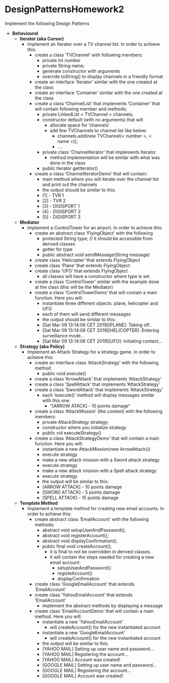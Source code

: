 # DesignPatternsHomework2
Implement the following Design Patterns
- <b>Behavioural</b>
    - <b>Iterator (aka Cursor)</b> 
        - Implement an Iterator over a TV channel list. In order to achieve this:
            - create a class ‘TVChannel’ with following members:
                - private int number
                - private String name;
                - generate constructor with arguments
                - override toString() to display channels in a friendly format
            - create an interface ‘Iterator’ similar with the one created at the class
            - create an interface ‘Container’ similar with the one created at the class
            - create a class ‘ChannelList’ that implements ‘Container’ that will contain following member and methods;
                - private LinkedList < TVChannel > channels;
                - constructor default (with no arguments) that will 
                    - allocate space for ‘channels’
                    - add few TVChannels to channel list like below:
                        - channels.add(new TVChannel(< number >, < name >));
                        - ….
                - private class ‘ChannelIterator’ that implements Iterator
                    - method implementation will be similar with what was done in the class
                - public Iterator getIterator()
            - create a class ‘ChannelIteratorDemo’ that will contain:
                - main method where you will iterate over the channel list and print out the channels
                - the output should be similar to this:
                - [1] - TVR 1
                - [2] - TVR 2
                - [3] - DIGISPORT 1
                - [4] - DIGISPORT 2
                - [5] - DIGISPORT 3
    - <b>Mediator</b>
        - Implement a ControlTower for an airport. In order to achieve this:
            - create an abstract class ‘FlyingObject’ with the following
                - protected String type; // it should be accessible from derived classes
                - getter for type
                - public abstract void sendMessage(String message)
            - create class ‘Helicopter’ that extends FlyingObject
            - create class ‘Plane’ that extends FlyingObject
            - create class ‘UFO’ that extends FlyingObject
                - all classes will have a constructor where type is set
            - create a class ‘ControlTower’ similar with the example done at the class (this will be the Mediator)
            - create a class ‘ControlTowerDemo’ that will contain a main function. Here you will:
                - instantiate three different objects: plane, helicopter and UFO
                - each of them will send different messages 
                - the output should be similar to this:
                - [Sat Mar 09 13:14:06 CET 2019][PLANE]: Taking off..
                - [Sat Mar 09 13:14:06 CET 2019][HELICOPTER]: Entering surveillance mode...
                - [Sat Mar 09 13:14:06 CET 2019][UFO]: Initiating contact...
    - <b>Strategy (aka Policy)</b>
        - Implement an Attack Strategy for a strategy game. In order to achieve this:
            - create an interface class ‘AttackStrategy’ with the following method
                - public void execute()
            - create a class ‘ArrowAttack’ that implements ‘AttackStrategy’
            - create a class ‘SpellAttack’ that implements ‘AttackStrategy’
            - create a class ‘SwordAttack’ that implements ‘AttackStrategy’
                - each ‘execute()’ method will display messages similar with this one:
                    - “[ARROW ATACK] - 10 points damage”
            - create a class ‘AttackMission’ (the context) with the following members:
                - private AttackStrategy strategy;
                - constructor where you initialize strategy
                - public vid executeStrategy()
            - create a class ‘AttackStrategyDemo’ that will contain a main function. Here you will: 
                - instantiate a new AttackMission(new ArrowAttack())
                - execute strategy
                - make a new attack mission with a Sword attack strategy
                - execute strategy
                - make a new attack mission with a Spell attack strategy
                - execute strategy
                - the output will be similar to this:
                - [ARROW ATTACK] - 10 points damage
                - [SWORD ATTACK] - 5 points damage
                - [SPELL ATTACK] - 15 points damage
    - <b>Template Method</b>
        - Implement a template method for creating new email accounts. In order to achieve this:
            - create abstract class ‘EmailAccount’ with the following methods:
                - abstract void setupUserAndPassword();
                - abstract void registerAccount();
                - abstract void displayConfirmation();
                - public final void createAccount(); 
                    - it is final to not be overridden in derived classes.
                    - it will contain the steps needed for creating a new email account:
                        - setupUserAndPassword()
                        - registeAccount()
                        - displayConfirmation
            - create class ‘GoogleEmailAccount’ that extends ‘EmailAccount’
            - create class ‘YahooEmailAccount’ that extends ‘EmailAccount’
                - implement the abstract methods by displaying a message
            - create class ‘EmailAccountDemo’ that will contain a main method. Here you will:
                - instantiate a new ‘YahooEmailAccount’
                    - will createAccount() for the new instantiated account
                - instantiate a new ‘GoogleEmailAccount’
                    - will createAccount() for the new instantiated account
                - the output will be similar to this:
                - [YAHOO MAIL] Setting up user name and password...
                - [YAHOO MAIL] Registering the account...
                - [YAHOO MAIL] Account was created!
                - [GOOGLE MAIL] Setting up user name and password...
                - [GOOGLE MAIL] Registering the account...
                - [GOOGLE MAIL] Account was created!
